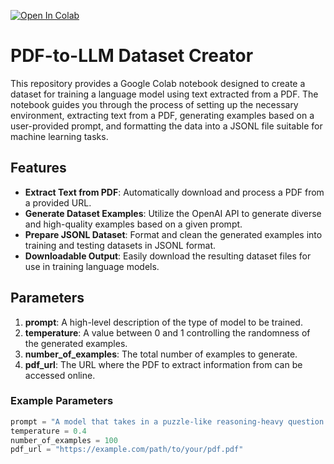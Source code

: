 <a href="https://colab.research.google.com/github/LeonardSEO/Data-Preparation-and-Generation-for-LLM-Training/blob/main/PDF_to_LLM_Dataset_Creator.ipynb" target="_parent"><img src="https://colab.research.google.com/assets/colab-badge.svg" alt="Open In Colab"/></a>

# PDF-to-LLM Dataset Creator

This repository provides a Google Colab notebook designed to create a dataset for training a language model using text extracted from a PDF. The notebook guides you through the process of setting up the necessary environment, extracting text from a PDF, generating examples based on a user-provided prompt, and formatting the data into a JSONL file suitable for machine learning tasks.

## Features

- **Extract Text from PDF**: Automatically download and process a PDF from a provided URL.
- **Generate Dataset Examples**: Utilize the OpenAI API to generate diverse and high-quality examples based on a given prompt.
- **Prepare JSONL Dataset**: Format and clean the generated examples into training and testing datasets in JSONL format.
- **Downloadable Output**: Easily download the resulting dataset files for use in training language models.

## Parameters

1. **prompt**: A high-level description of the type of model to be trained.
2. **temperature**: A value between 0 and 1 controlling the randomness of the generated examples.
3. **number_of_examples**: The total number of examples to generate.
4. **pdf_url**: The URL where the PDF to extract information from can be accessed online.

### Example Parameters

```python
prompt = "A model that takes in a puzzle-like reasoning-heavy question in English, and responds with a well-reasoned, step-by-step thought out response in Spanish."
temperature = 0.4
number_of_examples = 100
pdf_url = "https://example.com/path/to/your/pdf.pdf"
